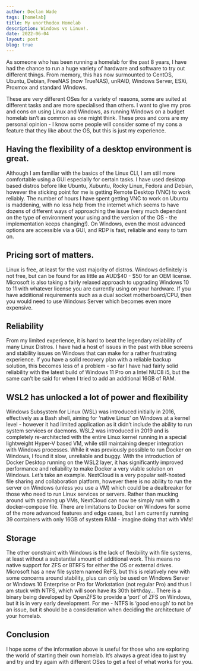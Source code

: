 ```yaml
---
author: Declan Wade
tags: [homelab]
title: My unorthodox Homelab
description: Windows vs Linux!.
date: 2022-06-04
layout: post
blog: true
---
```


As someone who has been running a homelab for the past 8 years, I have had the chance to run a huge variety of hardware and software to try out different things. From memory, this has now surmounted to  CentOS, Ubuntu, Debian, FreeNAS (now TrueNAS), unRAID, Windows Server, ESXi, Proxmox and standard Windows. 

These are very different OSes for a variety of reasons, some are suited at different tasks and are more specialised than others. I want to give my pros and cons on using Linux and Windows, as running Windows on a budget homelab isn’t as common as one might think. 
These pros and cons are my personal opinion - I know some people will consider some of my cons a feature that they like about the OS, but this is just my experience. 

## Having the flexibility of a desktop environment is great. 

Although I am familiar with the basics of the Linux CLI, I am still more comfortable using a GUI especially for certain tasks. I have used desktop based distros before like Ubuntu, Xubuntu, Rocky Linux, Fedora and Debian, however the sticking point for me is getting Remote Desktop (VNC) to work reliably. The number of hours I have spent getting VNC to work on Ubuntu is maddening, with no less help from the internet which seems to have dozens of different ways of approaching the issue (very much dependant on the type of environment your using and the version of the OS - the implementation keeps changing!). On Windows, even the most advanced options are accessible via a GUI, and RDP is fast, reliable and easy to turn on. 

## Pricing sort of matters. 

Linux is free, at least for the vast majority of distros. Windows definitely is not free, but can be found for as little as AUD$40 - $50 for an OEM license. Microsoft is also taking a fairly relaxed approach to upgrading Windows 10 to 11 with whatever license you are currently using on your hardware. 
If you have additional requirements such as a dual socket motherboard/CPU, then you would need to use Windows Server which becomes even more expensive. 

## Reliability 

From my limited experience, it is hard to beat the legendary reliability of many Linux Distros. I have had a host of issues in the past with blue screens and stability issues on Windows that can make for a rather frustrating experience. If you have a solid recovery plan with a reliable backup solution, this becomes less of a problem - so far I have had fairly solid reliability with the latest build of Windows 11 Pro on a Intel NUC8 i5, but the same can’t be said for when I tried to add an additional 16GB of RAM. 

## WSL2 has unlocked a lot of power and flexibility 

Windows Subsystem for Linux (WSL) was introduced initially in 2016, effectively as a Bash shell, aiming for ‘native Linux’ on Windows at a kernel level - however it had limited application as it didn’t include the ability to run system services or daemons. 
WSL2 was introduced in 2019 and is completely re-architected with the entire Linux kernel running in a special lightweight Hyper-V based VM, while still maintaining deeper integration with Windows processes. 
While it was previously possible to run Docker on Windows, I found it slow, unreliable and buggy. With the introduction of Docker Desktop running on the WSL2 layer, it has significantly improved performance and reliability to make Docker a very viable solution on Windows. 
Let’s take an example. 
NextCloud is a very popular self-hosted file sharing and collaboration platform, however there is no ability to run the server on Windows (unless you use a VM) which could be a dealbreaker for those who need to run Linux services or servers. 
Rather than mucking around with spinning up VMs, NextCloud can now be simply run with a docker-compose file. 
There are limitations to Docker on Windows for some of the more advanced features and edge cases, but I am currently running 39 containers with only 16GB of system RAM - imagine doing that with VMs!

## Storage

The other constraint with Windows is the lack of flexibility with file systems, at least without a substantial amount of additional work. This means no native support for ZFS or BTRFS for either the OS or external drives. Microsoft has a new file system named ReFS, but this is relatively new with some concerns around stability, plus can only be used on Windows Server or Windows 10 Enterprise or Pro for Workstation (not regular Pro) and thus I am stuck with NTFS, which will soon have its 30th birthday…
There is a binary being developed by OpenZFS to provide a ‘port’ of ZFS on Windows, but it is in very early development. 
For me - NTFS is ‘good enough’ to not be an issue, but it should be a consideration when deciding the architecture of your homelab. 

## Conclusion

I hope some of the information above is useful for those who are exploring the world of starting their own homelab. It’s always a great idea to just try and try and try again with different OSes to get a feel of what works for you. 